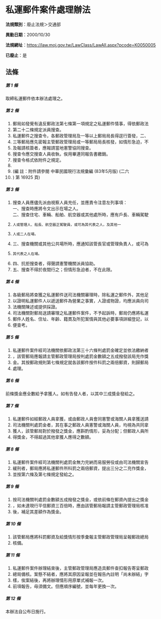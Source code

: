 # 私運郵件案件處理辦法

**法規類別**：廢止法規＞交通部

**異動日期**：2000/10/30  

**法規網址**：https://law.moj.gov.tw/LawClass/LawAll.aspx?pcode=K0050005

**已廢止**：是



## 法條
##### 第 1 條
取締私運郵件依本辦法處理之。

##### 第 2 條
1. 郵局如發覺有違反郵政法第七條第一項規定之私運郵件情事，得依郵政法
1. 第二十二條規定派員搜查。
1. 私運郵件之搜查令，各郵政管理局及一等以上郵局局長得逕行簽發，二、
1. 三等郵局應先密報主管郵政管理局或一等郵局局長核發，如情形急迫，不
1. 及報請核簽者，應報請當地憲警協同搜查。
1. 搜查令應交搜查人員收執，俟用畢連同報告書繳銷。
1. 搜查令格式依附件之規定。
1. 
1.  (編      註：附件請參閱 中華民國現行法規彙編 (83年5月版)  (二六
1.   ) 第 16925 頁)

##### 第 3 條
1. 搜查人員應儘先派由視察人員充任，並應責令注意左列事項：  
一、搜查時應將令文出示在場之人。  
二、搜查住宅、車輛、船舶、航空器或其他處所時，應有戶長、車輛駕駛
1.     人或管理人、船長、航空器正駕駛員，或可為其代表之人，及其他一
1.     人或二人在場。
1. 三、搜查機關或其他公共場所時，應通知該管長官或管理負責人，或可為
1.     其代表之人在場。
1. 四、抗拒搜查者，得聲請憲警機關派員協助。
1. 五、搜查不得於夜間行之；但情形急迫者，不在此限。

##### 第 4 條
1. 各級郵局將查獲之私運郵件送司法機關審理時，除私運之郵件外，其他足
1. 以證明私運郵件人以遞送郵件為營業之事實，人證或物證，均應派員向司
1. 法機關陳述或提供採證。
1. 司法機關對郵局送請審理之私運郵件案件，不予起訴時，郵局仍應將私運
1. 郵件人姓名、住址、年齡、籍貫及所犯案情與其他必要事項詳細登記，以
1. 便查考。

##### 第 5 條
1. 私運郵件案件經司法機關依郵政法第三十六條判處罰金確定並依法繳納者
1. ，該管郵局應報請主管郵政管理局按判處罰金數額之五成撥發該局充作獎
1. 金。其按郵政規則第七條規定就各該郵件按件科罰之兩倍郵資，則歸郵局
1. 處理。

##### 第 6 條
前條獎金應全數給予拿獲人。如有告發人者，以其中三成獎金發給之。

##### 第 7 條
1. 私運郵件如經郵政人員拿獲，或由郵政人員會同憲警或海關人員拿獲送請
1. 司法機關判處罰金者，其在事之郵政人員憲警或海關人員，均視為共同拿
1. 獲人，該管郵局對於撥發之獎金，應斟酌情形，妥為分配；但郵政人員所
1. 得獎金，不得超過其他拿獲人應得之數額。

##### 第 8 條
1. 私運郵件案件經司法機關判處罰金無力完納而易服勞役或由司法機關宣告
1. 緩刑者，郵局應將私運郵件所科罰之兩倍郵資，提出三分之二充作獎金，
1. 並按第六條及第七條規定發給之。

##### 第 9 條
1. 按司法機關判處罰金數額五成撥發之獎金，或依前條在郵資內提出之獎金
1. ，如未達現行平信郵資三百倍時，應由該管郵局報請主管郵政管理局核准
1. 後，補足其差額作為獎金。

##### 第 10 條
1. 該管郵局應將科罰郵資及給獎情形按季彙報主管郵政管理局呈報郵政總局
1. 核備。

##### 第 11 條
1. 私運郵件案件辦理結束後，主管郵政管理局應造具郵件查扣報告寄呈郵政
1. 總局備核。案懸不結者，應將其原因呈報並在報告內註明「尚未辦結」字
1. 樣，俟案結後，再將辦理情形用原單式補報一次。
1. 前項報告，毋須備文。但應順序編號，並每年更換一次。

##### 第 12 條
本辦法自公布日施行。


